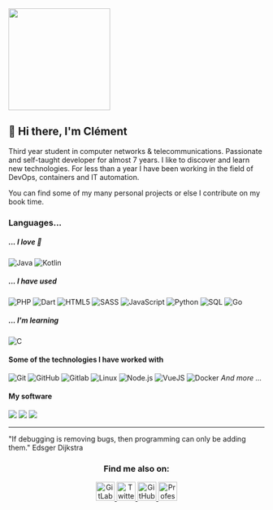 <img height="200" src="https://i.imgur.com/JVJLtmZ.gif">

## 👋 Hi there, I'm Clément

Third year student in computer networks & telecommunications. Passionate and self-taught developer for almost 7 years. I like to discover and learn new technologies.
For less than a year I have been working in the field of DevOps, containers and IT automation.

You can find some of my many personal projects or else I contribute on my book time.

### Languages...

##### _... I love 💙_

![Java](https://img.shields.io/badge/-Java-gray?style=for-the-badge&logo=java)
![Kotlin](https://img.shields.io/badge/-Kotlin-gray?style=for-the-badge&logo=kotlin)

##### _... I have used_

![PHP](https://img.shields.io/badge/-PHP-gray?style=for-the-badge&logo=php)
![Dart](https://img.shields.io/badge/-Dart-gray?style=for-the-badge&logo=dart)
![HTML5](https://img.shields.io/badge/-HTML5-gray?style=for-the-badge&logo=html5)
![SASS](https://img.shields.io/badge/-SASS-gray?style=for-the-badge&logo=sass)
![JavaScript](https://img.shields.io/badge/-JavaScript-gray?style=for-the-badge&logo=javascript)
![Python](https://img.shields.io/badge/-Python-gray?style=for-the-badge&logo=python)
![SQL](https://img.shields.io/badge/-SQL-gray?style=for-the-badge&logo=postgresql)
![Go](https://img.shields.io/badge/-Go-gray?style=for-the-badge&logo=Go)

##### _... I'm learning_
![C](https://img.shields.io/badge/-C-gray?style=for-the-badge&logo=c)


#### Some of the technologies I have worked with
![Git](https://img.shields.io/badge/-Git-363636?style=for-the-badge&logo=git&logoColor=F05032)
![GitHub](https://img.shields.io/badge/-GitHub-363636?style=for-the-badge&logo=github&logoColor=FFFFFF)
![Gitlab](https://img.shields.io/badge/-Gitlab-363636?style=for-the-badge&logo=gitlab&logoColor=FFFFFF)
![Linux](https://img.shields.io/badge/-Linux-363636?style=for-the-badge&logo=linux&logoColor=FCC624)
![Node.js](https://img.shields.io/badge/-Node.js-363636?style=for-the-badge&logo=node.js&logoColor=339933)
![VueJS](https://img.shields.io/badge/-VueJS-363636?style=for-the-badge&logo=vue.js&logoColor=61DAFB)
![Docker](https://img.shields.io/badge/-Docker-363636?style=for-the-badge&logo=docker)
_And more ..._

#### My software 
<p>
  <img src="https://img.shields.io/badge/-IntelliJ-0d0d0d?style=for-the-badge&logo=IntelliJ-IDEA&logoColor=ffffff" />
  <img src="https://img.shields.io/badge/-VsCode-0d0d0d?style=for-the-badge&logo=Visual-Studio-Code&logoColor=0083D0" />
  <img src="https://img.shields.io/badge/-JetBrains IDE-0d0d0d?style=for-the-badge&logo=Jetbrains" />
</p>

___

"If debugging is removing bugs, then programming can only be adding them."
Edsger Dijkstra

<h3 align="center">Find me also on:</h3>

<p align="center">
  <a href="https://gitlab.com/Cleymax">
    <img height="37" src="https://img.icons8.com/color/48/000000/gitlab.png" alt="GitLab link to profile" />
  </a>
  <a href="https://twitter.com/Cleymax">
    <img height="37" src="https://img.icons8.com/color/48/000000/twitter.png" alt="Twitter link to profile" />
  </a>
  <a href="https://github.com/Cleymax">
    <img height="37" src="https://img.icons8.com/color/48/000000/github.png" alt="GitHub link to profile" />
  </a>
  <a href="mailto:contact@clementperrin.fr">
    <img height="37" src="https://img.icons8.com/color/48/000000/gmail.png" alt="Professional Email" />
  </a>
</p>
